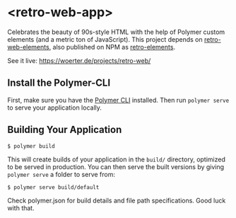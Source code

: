 # \<retro-web-app\>

Celebrates the beauty of 90s-style HTML with the help of Polymer custom elements (and a metric ton of JavaScript). This project depends on [retro-web-elements](https://github.com/wortwart/retro-web-elements), also published on NPM as [retro-elements](https://www.npmjs.com/package/retro-elements).

See it live: https://woerter.de/projects/retro-web/

## Install the Polymer-CLI

First, make sure you have the [Polymer CLI](https://www.npmjs.com/package/polymer-cli) installed. Then run `polymer serve` to serve your application locally.

## Building Your Application

```
$ polymer build
```

This will create builds of your application in the `build/` directory, optimized to be served in production. You can then serve the built versions by giving `polymer serve` a folder to serve from:

```
$ polymer serve build/default
```

Check polymer.json for build details and file path specifications. Good luck with that.
